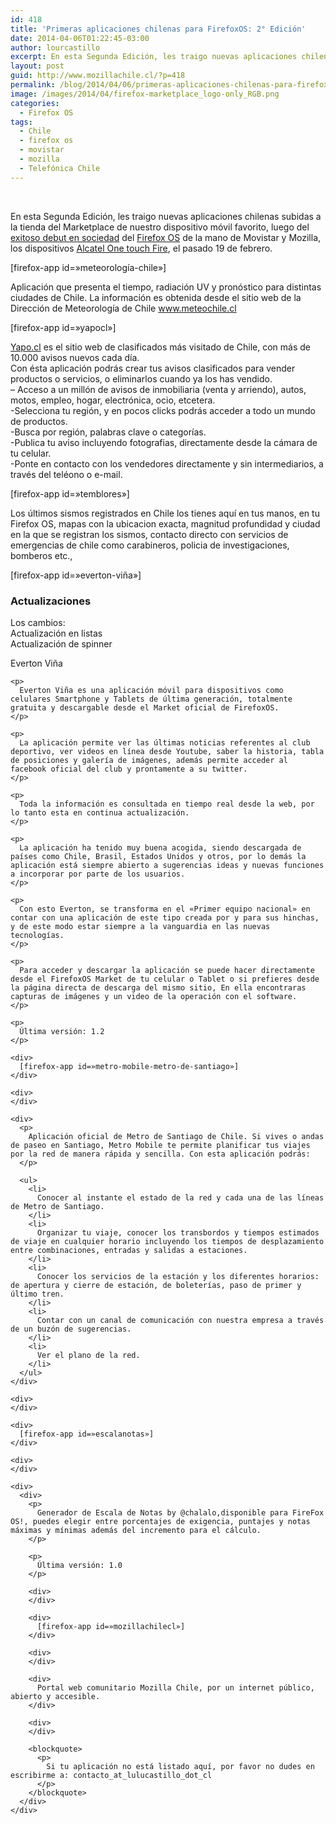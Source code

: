```yaml
---
id: 418
title: 'Primeras aplicaciones chilenas para FirefoxOS: 2° Edición'
date: 2014-04-06T01:22:45-03:00
author: lourcastillo
excerpt: En esta Segunda Edición, les traigo nuevas aplicaciones chilenas subidas a la tienda del Marketplace de nuestro dispositivo móvil favorito, luego del exitoso debut en sociedad del Firefox OS de la mano de Movistar y Mozilla, los dispositivos Alcatel One touch Fire, el pasado 19 de febrero.
layout: post
guid: http://www.mozillachile.cl/?p=418
permalink: /blog/2014/04/06/primeras-aplicaciones-chilenas-para-firefoxos-2-edicion/
image: /images/2014/04/firefox-marketplace_logo-only_RGB.png
categories:
  - Firefox OS
tags:
  - Chile
  - firefox os
  - movistar
  - mozilla
  - Telefónica Chile
---
```

&nbsp;

En esta Segunda Edición, les traigo nuevas aplicaciones chilenas subidas a la tienda del Marketplace de nuestro dispositivo móvil favorito, luego del <a title="Firefox OS llega a Chile" href="http://www.mozillachile.cl/blog/2014/02/22/firefox-os-presentado-en-chile/" target="_blank">exitoso debut en sociedad</a> del <a title="Obtener hoy un teléfono inteligente Firefox OS" href="http://www.mozilla.org/es-ES/firefox/os/" target="_blank">Firefox OS</a> de la mano de Movistar y Mozilla, los dispositivos <a title="Pase y vea las virtudes de este increíble dispositivo con Firefox OS" href="http://www.alcatelonetouch.com/global-en/products/smartphones/one_touch_fire.html#.U0DbS6b9-00" target="_blank">Alcatel One touch Fire</a>, el pasado 19 de febrero.<!--more-->

[firefox-app id=»meteorología-chile»]

Aplicación que presenta el tiempo, radiación UV y pronóstico para distintas ciudades de Chile. La información es obtenida desde el sitio web de la Dirección de Meteorología de Chile <a href="http://www.meteochile.cl" rel="nofollow">www.meteochile.cl</a>

[firefox-app id=»yapocl»]

<a href="http://Yapo.cl" rel="nofollow">Yapo.cl</a> es el sitio web de clasificados más visitado de Chile, con más de 10.000 avisos nuevos cada día.  
Con ésta aplicación podrás crear tus avisos clasificados para vender productos o servicios, o eliminarlos cuando ya los has vendido.  
&#8211; Acceso a un millón de avisos de inmobiliaria (venta y arriendo), autos, motos, empleo, hogar, electrónica, ocio, etcetera.  
-Selecciona tu región, y en pocos clicks podrás acceder a todo un mundo de productos.  
-Busca por región, palabras clave o categorías.  
-Publica tu aviso incluyendo fotografias, directamente desde la cámara de tu celular.  
-Ponte en contacto con los vendedores directamente y sin intermediarios, a través del teléono o e-mail.

[firefox-app id=»temblores»]

Los últimos sismos registrados en Chile los tienes aquí en tus manos, en tu Firefox OS, mapas con la ubicacion exacta, magnitud profundidad y ciudad en la que se registran los sismos, contacto directo con servicios de emergencias de chile como carabineros, policia de investigaciones, bomberos etc.,

[firefox-app id=»everton-viña»]

### Actualizaciones

<div>
  <p>
    Los cambios:<br /> Actualización en listas<br /> Actualización de spinner
  </p>
  
  <div>
    <p>
      Everton Viña
    </p>
    
    <p>
      Everton Viña es una aplicación móvil para dispositivos como celulares Smartphone y Tablets de última generación, totalmente gratuita y descargable desde el Market oficial de FirefoxOS.
    </p>
    
    <p>
      La aplicación permite ver las últimas noticias referentes al club deportivo, ver videos en línea desde Youtube, saber la historia, tabla de posiciones y galería de imágenes, además permite acceder al facebook oficial del club y prontamente a su twitter.
    </p>
    
    <p>
      Toda la información es consultada en tiempo real desde la web, por lo tanto esta en continua actualización.
    </p>
    
    <p>
      La aplicación ha tenido muy buena acogida, siendo descargada de países como Chile, Brasil, Estados Unidos y otros, por lo demás la aplicación está siempre abierto a sugerencias ideas y nuevas funciones a incorporar por parte de los usuarios.
    </p>
    
    <p>
      Con esto Everton, se transforma en el «Primer equipo nacional» en contar con una aplicación de este tipo creada por y para sus hinchas, y de este modo estar siempre a la vanguardia en las nuevas tecnologías.
    </p>
    
    <p>
      Para acceder y descargar la aplicación se puede hacer directamente desde el FirefoxOS Market de tu celular o Tablet o si prefieres desde la página directa de descarga del mismo sitio, En ella encontraras capturas de imágenes y un video de la operación con el software.
    </p>
    
    <p>
      Última versión: 1.2
    </p>
    
    <div>
      [firefox-app id=»metro-mobile-metro-de-santiago»]
    </div>
    
    <div>
    </div>
    
    <div>
      <p>
        Aplicación oficial de Metro de Santiago de Chile. Si vives o andas de paseo en Santiago, Metro Mobile te permite planificar tus viajes por la red de manera rápida y sencilla. Con esta aplicación podrás:
      </p>
      
      <ul>
        <li>
          Conocer al instante el estado de la red y cada una de las líneas de Metro de Santiago.
        </li>
        <li>
          Organizar tu viaje, conocer los transbordos y tiempos estimados de viaje en cualquier horario incluyendo los tiempos de desplazamiento entre combinaciones, entradas y salidas a estaciones.
        </li>
        <li>
          Conocer los servicios de la estación y los diferentes horarios: de apertura y cierre de estación, de boleterías, paso de primer y último tren.
        </li>
        <li>
          Contar con un canal de comunicación con nuestra empresa a través de un buzón de sugerencias.
        </li>
        <li>
          Ver el plano de la red.
        </li>
      </ul>
    </div>
    
    <div>
    </div>
    
    <div>
      [firefox-app id=»escalanotas»]
    </div>
    
    <div>
    </div>
    
    <div>
      <div>
        <p>
          Generador de Escala de Notas by @chalalo,disponible para FireFox OS!, puedes elegir entre porcentajes de exigencia, puntajes y notas máximas y mínimas además del incremento para el cálculo.
        </p>
        
        <p>
          Última versión: 1.0
        </p>
        
        <div>
        </div>
        
        <div>
          [firefox-app id=»mozillachilecl»]
        </div>
        
        <div>
        </div>
        
        <div>
          Portal web comunitario Mozilla Chile, por un internet público, abierto y accesible.
        </div>
        
        <div>
        </div>
        
        <blockquote>
          <p>
            Si tu aplicación no está listado aquí, por favor no dudes en escribirme a: contacto_at_lulucastillo_dot_cl
          </p>
        </blockquote>
      </div>
    </div>
  </div>
</div>